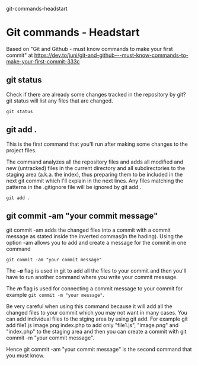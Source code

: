 git-commands-headstart
# Git commands - Headstart

Based on "Git and Github - must know commands to make your first commit" at https://dev.to/juni/git-and-github---must-know-commands-to-make-your-first-commit-333c

## git status

Check if there are already some changes tracked in the repository by git? git status will list any files that are changed.

````
git status
````

## git add .

This is the first command that you'll run after making some changes to the project files.

The command analyzes all the repository files and adds all modified and new (untracked) files in the current directory and all subdirectories to the staging area (a.k.a. the index), thus preparing them to be included in the next git commit which I'll explain in the next lines. Any files matching the patterns in the .gitignore file will be ignored by git add .

````
git add .
````

## git commit -am "your commit message"

git commit -am adds the changed files into a commit with a commit message as stated inside the inverted commas(in the hading). Using the option -am allows you to add and create a message for the commit in one command


````
git commit -am "your commit message"
````

The ***-a*** flag is used in git to add all the files to your commit and then you'll have to run another command where you write your commit message.

The ***m*** flag is used for connecting a commit message to your commit for example `git commit -m "your message"`.

Be very careful when using this command because it will add all the changed files to your commit which you may not want in many cases. You can add individual files to the stging area by using git add. For example git add file1.js image.png index.php to add only "file1.js", "image.png" and "index.php" to the staging area and then you can create a commit with git commit -m "your commit message".

Hence git commit -am "your commit message" is the second command that you must know.



